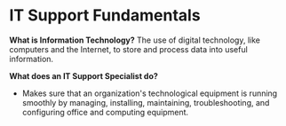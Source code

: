 # IT Support Fundamentals



**What is Information Technology?** The use of digital technology, like computers and the Internet, to store and process data into useful information.

**What does an IT Support Specialist do?**

- Makes sure that an organization's technological equipment is running smoothly by managing, installing, maintaining, troubleshooting, and configuring office and computing equipment.